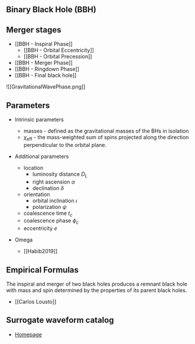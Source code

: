 ## Binary Black Hole (BBH)

## Merger stages

- [[BBH - Inspiral Phase]]
	- [[BBH - Orbital Eccentricity]]
	- [[BBH - Orbital Precession]]
- [[BBH - Merger Phase]]
- [[BBH - Ringdown Phase]]
- [[BBH - Final black hole]]

![[GravitationalWavePhase.png]]

## Parameters

- Intrinsic parameters
	- masses - defined as the gravitational masses of the BHs in isolation
	- $\chi_{\text {eff}}$ - the mass-weighted sum of spins projected along the direction perpendicular to the orbital plane.
- Additional parameters
	- location
		- luminosity distance $D_{L}$
		- right ascension $\alpha$
		- declination $\delta$
	- orientation
		- orbital inclination $\iota$
		-  polarization $\psi$
	-  coalescence time $t_{c}$
	-  coalescence phase $\phi_{c}$
	-  eccentricity $e$

- Omega
	- [[Habib2019]]

##  Empirical Formulas

The inspiral and merger of two black holes produces a remnant black hole with mass and spin determined by the properties of its parent black holes.



- [[Carlos Lousto]]

## Surrogate waveform catalog

- [Homepage](https://zenodo.org/record/3629749#.YEhgfC0RqL0)